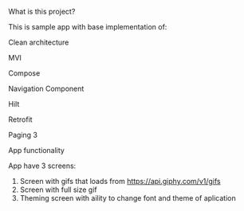What is this project?

This is sample app with base implementation of:

Clean architecture 

MVI

Compose 

Navigation Component 

Hilt

Retrofit
 
Paging 3

App functionality

App have 3 screens:

1. Screen with gifs that loads from https://api.giphy.com/v1/gifs
2. Screen with full size gif
3. Theming screen with aility to change font and theme of aplication
